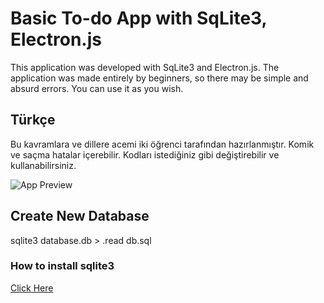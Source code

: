 # Basic To-do App with SqLite3, Electron.js

This application was developed with SqLite3 and Electron.js. The application was made entirely by beginners, so there may be simple and absurd errors. You can use it as you wish.

## Türkçe

Bu kavramlara ve dillere acemi iki öğrenci tarafından hazırlanmıştır. Komik ve saçma hatalar içerebilir. Kodları istediğiniz gibi değiştirebilir ve kullanabilirsiniz.

![App Preview](https://i.imgur.com/dPTEYZe.png)

## Create New Database

sqlite3 database.db > .read db.sql

### How to install sqlite3 
[Click Here](https://www.tutorialspoint.com/sqlite/sqlite_installation.htm)
